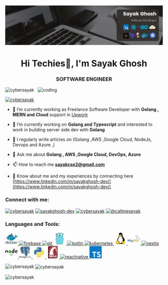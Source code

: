 ![logo](https://github.com/Cybersayak/Cybersayak/blob/main/Keep%20it%20simple2.jpg)
<h1 align="center">Hi Techies👋, I'm Sayak Ghosh </h1>
<h3 align="center"> SOFTWARE ENGINEER  </h3>

<img align ="right" alt="coding" width ="400" src="https://camo.githubusercontent.com/cae12fddd9d6982901d82580bdf321d81fb299141098ca1c2d4891870827bf17/68747470733a2f2f6d69726f2e6d656469756d2e636f6d2f6d61782f313336302f302a37513379765349765f7430696f4a2d5a2e676966 ">

<p align="left"> <img src="https://komarev.com/ghpvc/?username=cybersayak&label=Profile%20views&color=0e75b6&style=flat" alt="cybersayak" /> </p>

<p align="left"> <a href="https://twitter.com/cybersayak" target="blank"><img src="https://img.shields.io/twitter/follow/cybersayak?logo=twitter&style=for-the-badge" alt="cybersayak" /></a> </p>

- 🔭 I’m currently working as Freelance Software Developer with **Golang , MERN and Cloud** support in  [Upwork](https://www.upwork.com/)

- 🌱 I’m currently working on **Golang and Typescript** and interested to work in building server side dev with **Golang**

- 📝 I regularly write articles on (Golang ,AWS ,Google Cloud, NodeJs, Devops and Azure ,)

- 💬 Ask me about **Golang , AWS ,Google Cloud, DevOps, Azure**

- 📫 How to reach me **sayakcse2@gmail.com**

- 📄 Know about me and my experiences by connecting here [https://www.linkedin.com/in/sayakghosh-dev/](https://www.linkedin.com/in/sayakghosh-dev/)

<h3 align="left">Connect with me:</h3>
<p align="left">
<a href="https://twitter.com/cybersayak" target="blank"><img align="center" src="https://raw.githubusercontent.com/rahuldkjain/github-profile-readme-generator/master/src/images/icons/Social/twitter.svg" alt="cybersayak" height="30" width="40" /></a>
<a href="https://linkedin.com/in/sayakghosh-dev" target="blank"><img align="center" src="https://raw.githubusercontent.com/rahuldkjain/github-profile-readme-generator/master/src/images/icons/Social/linked-in-alt.svg" alt="sayakghosh-dev" height="30" width="40" /></a>
<a href="https://codesandbox.com/cybersayak" target="blank"><img align="center" src="https://raw.githubusercontent.com/rahuldkjain/github-profile-readme-generator/master/src/images/icons/Social/codesandbox.svg" alt="cybersayak" height="30" width="40" /></a>
<a href="https://instagram.com/@callmesayak" target="blank"><img align="center" src="https://raw.githubusercontent.com/rahuldkjain/github-profile-readme-generator/master/src/images/icons/Social/instagram.svg" alt="@callmesayak" height="30" width="40" /></a>
</p>

<h3 align="left">Languages and Tools:</h3>
<p align="left"> <a href="https://www.docker.com/" target="_blank" rel="noreferrer"> <img src="https://raw.githubusercontent.com/devicons/devicon/master/icons/docker/docker-original-wordmark.svg" alt="docker" width="40" height="40"/> </a> <a href="https://firebase.google.com/" target="_blank" rel="noreferrer"> <img src="https://www.vectorlogo.zone/logos/firebase/firebase-icon.svg" alt="firebase" width="40" height="40"/> </a> <a href="https://git-scm.com/" target="_blank" rel="noreferrer"> <img src="https://www.vectorlogo.zone/logos/git-scm/git-scm-icon.svg" alt="git" width="40" height="40"/> </a> <a href="https://golang.org" target="_blank" rel="noreferrer"> <img src="https://raw.githubusercontent.com/devicons/devicon/master/icons/go/go-original.svg" alt="go" width="40" height="40"/> </a> <a href="https://kotlinlang.org" target="_blank" rel="noreferrer"> <img src="https://www.vectorlogo.zone/logos/kotlinlang/kotlinlang-icon.svg" alt="kotlin" width="40" height="40"/> </a> <a href="https://kubernetes.io" target="_blank" rel="noreferrer"> <img src="https://www.vectorlogo.zone/logos/kubernetes/kubernetes-icon.svg" alt="kubernetes" width="40" height="40"/> </a> <a href="https://www.linux.org/" target="_blank" rel="noreferrer"> <img src="https://raw.githubusercontent.com/devicons/devicon/master/icons/linux/linux-original.svg" alt="linux" width="40" height="40"/> </a> <a href="https://www.mysql.com/" target="_blank" rel="noreferrer"> <img src="https://raw.githubusercontent.com/devicons/devicon/master/icons/mysql/mysql-original-wordmark.svg" alt="mysql" width="40" height="40"/> </a> <a href="https://nextjs.org/" target="_blank" rel="noreferrer"> <img src="https://cdn.worldvectorlogo.com/logos/nextjs-2.svg" alt="nextjs" width="40" height="40"/> </a> <a href="https://nodejs.org" target="_blank" rel="noreferrer"> <img src="https://raw.githubusercontent.com/devicons/devicon/master/icons/nodejs/nodejs-original-wordmark.svg" alt="nodejs" width="40" height="40"/> </a> <a href="https://www.postgresql.org" target="_blank" rel="noreferrer"> <img src="https://raw.githubusercontent.com/devicons/devicon/master/icons/postgresql/postgresql-original-wordmark.svg" alt="postgresql" width="40" height="40"/> </a> <a href="https://www.python.org" target="_blank" rel="noreferrer"> <img src="https://raw.githubusercontent.com/devicons/devicon/master/icons/python/python-original.svg" alt="python" width="40" height="40"/> </a> <a href="https://rubyonrails.org" target="_blank" rel="noreferrer"> <img src="https://raw.githubusercontent.com/devicons/devicon/master/icons/rails/rails-original-wordmark.svg" alt="rails" width="40" height="40"/> </a> <a href="https://reactnative.dev/" target="_blank" rel="noreferrer"> <img src="https://reactnative.dev/img/header_logo.svg" alt="reactnative" width="40" height="40"/> </a> <a href="https://www.typescriptlang.org/" target="_blank" rel="noreferrer"> <img src="https://raw.githubusercontent.com/devicons/devicon/master/icons/typescript/typescript-original.svg" alt="typescript" width="40" height="40"/> </a> </p>

<p><img align="left" src="https://github-readme-stats.vercel.app/api/top-langs?username=cybersayak&show_icons=true&locale=en&layout=compact" alt="cybersayak" /></p>

<p>&nbsp;<img align="center" src="https://github-readme-stats.vercel.app/api?username=cybersayak&show_icons=true&locale=en" alt="cybersayak" /></p>

<p><img align="center" src="https://github-readme-streak-stats.herokuapp.com/?user=cybersayak&" alt="cybersayak" /></p>
